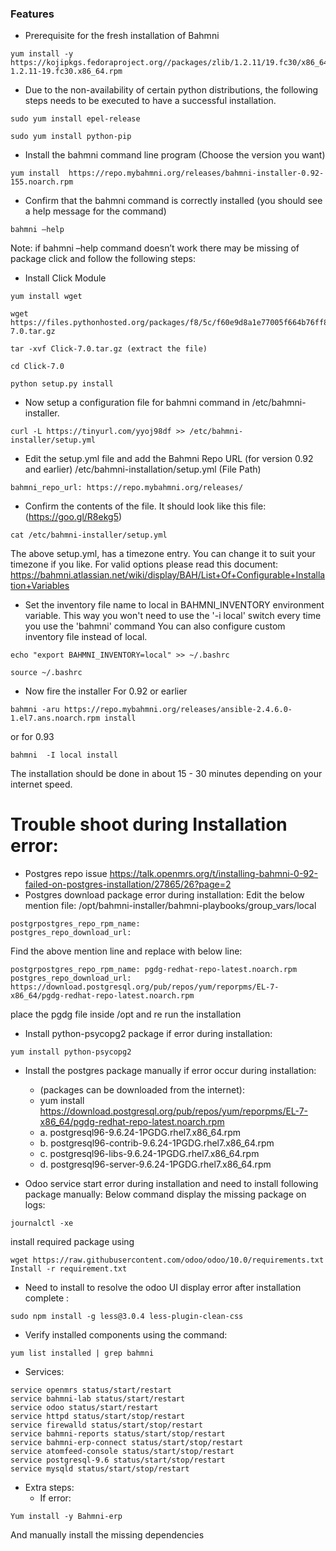 ### Features

- Prerequisite for the fresh installation of Bahmni
```
yum install -y https://kojipkgs.fedoraproject.org//packages/zlib/1.2.11/19.fc30/x86_64/zlib-1.2.11-19.fc30.x86_64.rpm
```
- Due to the non-availability of certain python distributions, the following steps needs to be executed to have a successful installation.
```
sudo yum install epel-release
```
```
sudo yum install python-pip
```
- Install the bahmni command line program (Choose the version you want)
```
yum install  https://repo.mybahmni.org/releases/bahmni-installer-0.92-155.noarch.rpm
```
- Confirm that the bahmni command is correctly installed (you should see a help message for the command)
```
bahmni –help
```
Note: if bahmni –help command doesn’t work there may be missing of package click and follow the following steps:
- Install Click Module
```
yum install wget
```
```
wget https://files.pythonhosted.org/packages/f8/5c/f60e9d8a1e77005f664b76ff8aeaee5bc05d0a91798afd7f53fc998dbc47/Click-7.0.tar.gz
``` 
```
tar -xvf Click-7.0.tar.gz (extract the file)
```
```
cd Click-7.0
```
```
python setup.py install
```
- Now setup a configuration file for bahmni command in /etc/bahmni-installer.
```
curl -L https://tinyurl.com/yyoj98df >> /etc/bahmni-installer/setup.yml
```
- Edit the setup.yml file and add the Bahmni Repo URL (for version 0.92 and earlier)
/etc/bahmni-installation/setup.yml (File Path)
```
bahmni_repo_url: https://repo.mybahmni.org/releases/
```
- Confirm the contents of the file. It should look like this file: (https://goo.gl/R8ekg5)
```
cat /etc/bahmni-installer/setup.yml
```
 The above setup.yml, has a timezone entry. You can change it to suit your timezone if you like. For valid options
please read this document: https://bahmni.atlassian.net/wiki/display/BAH/List+Of+Configurable+Installation+Variables
- Set the inventory file name to local in BAHMNI_INVENTORY environment variable. This way you won't need to use the '-i local' switch every time you use the 'bahmni' command
You can also configure custom inventory file instead of local.
```
echo "export BAHMNI_INVENTORY=local" >> ~/.bashrc
```
```
source ~/.bashrc
```
- Now fire the installer
For 0.92 or earlier
```
bahmni -aru https://repo.mybahmni.org/releases/ansible-2.4.6.0-1.el7.ans.noarch.rpm install
```
or for 0.93
```
bahmni  -I local install 
```
The installation should be done in about 15 - 30 minutes depending on your internet speed.
# Trouble shoot during Installation error:
- Postgres repo issue
https://talk.openmrs.org/t/installing-bahmni-0-92-failed-on-postgres-installation/27865/26?page=2
-  Postgres download package error during installation:
 Edit the below mention file:
/opt/bahmni-installer/bahmni-playbooks/group_vars/local 
```
postgrpostgres_repo_rpm_name:
postgres_repo_download_url:
```
Find the above mention line and replace with below line:
```
postgrpostgres_repo_rpm_name: pgdg-redhat-repo-latest.noarch.rpm
postgres_repo_download_url: https://download.postgresql.org/pub/repos/yum/reporpms/EL-7-x86_64/pgdg-redhat-repo-latest.noarch.rpm
```
place the pgdg file inside /opt and re run the installation
- Install python-psycopg2 package if error during installation: 
```
yum install python-psycopg2
```
- Install the postgres package manually if error occur during installation:

	- (packages can be downloaded from the internet):
	- yum install  https://download.postgresql.org/pub/repos/yum/reporpms/EL-7-x86_64/pgdg-redhat-repo-latest.noarch.rpm
	- a.	postgresql96-9.6.24-1PGDG.rhel7.x86_64.rpm
	- b.	postgresql96-contrib-9.6.24-1PGDG.rhel7.x86_64.rpm
	- c.	postgresql96-libs-9.6.24-1PGDG.rhel7.x86_64.rpm
	- d.	postgresql96-server-9.6.24-1PGDG.rhel7.x86_64.rpm
- Odoo service start error during installation and need to install following package manually:
Below command display the missing package on logs:
```
journalctl -xe
```
install required package using
```
wget https://raw.githubusercontent.com/odoo/odoo/10.0/requirements.txt
Install -r requirement.txt
```
- Need to install to resolve the odoo UI display error after installation complete :
```
sudo npm install -g less@3.0.4 less-plugin-clean-css
```
- Verify installed components using the command:
```
yum list installed | grep bahmni
```
- Services:
```
service openmrs status/start/restart
service bahmni-lab status/start/restart
service odoo status/start/restart
service httpd status/start/stop/restart
service firewalld status/start/stop/restart
service bahmni-reports status/start/stop/restart
service bahmni-erp-connect status/start/stop/restart
service atomfeed-console status/start/stop/restart
service postgresql-9.6 status/start/stop/restart
service mysqld status/start/stop/restart
```
- Extra steps:
	- If error:
```
Yum install -y Bahmni-erp
```
And manually install the missing dependencies


